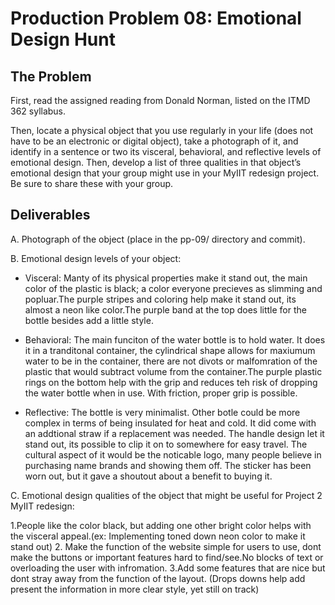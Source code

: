 # Production Problem 08: Emotional Design Hunt

## The Problem

First, read the assigned reading from Donald Norman, listed on the ITMD 362 syllabus.

Then, locate a physical object that you use regularly in your life (does not have to be an electronic or digital object), take a photograph of it, and identify in a sentence or two its visceral, behavioral, and reflective levels of emotional design. Then, develop a list of three qualities in that object’s emotional design that your group might use in your MyIIT redesign project. Be sure to share these with your group.

## Deliverables

A. Photograph of the object (place in the pp-09/ directory and commit).

B. Emotional design levels of your object:

* Visceral:
Manty of its physical properties make it  stand out, the main color of the plastic is black; a color everyone precieves as slimming and popluar.The purple stripes and coloring help make it stand out, its almost a neon like color.The purple band at the top does little for the bottle besides add a little style.

* Behavioral:
The main funciton of the water bottle is to hold water. It does it  in a tranditonal container, the cylindrical shape allows for maxiumum water to be in the container, there are not divots or malfomration of the plastic that would subtract volume from the container.The purple plastic rings on the bottom help with the grip and reduces teh risk of dropping the water bottle when in use. With friction, proper grip is possible. 

* Reflective:
The bottle is very minimalist. Other botle could be more complex in terms of being insulated for heat and cold. It did come with an addtional straw if a replacement was needed. The handle design let it stand out, its possible to clip it on to somewhere for easy travel. The cultural aspect of it would be the noticable logo, many people believe in purchasing name brands and showing them off. The sticker has been worn out, but it gave a shoutout about a benefit to buying it. 

C.  Emotional design qualities of the object that might be useful for Project 2 MyIIT redesign:

1.People like the color black, but adding one other bright color helps with the visceral appeal.(ex: Implementing toned down neon color to make it stand out)
2. Make the function of the website simple for users to use, dont make the buttons or important features hard to find/see.No blocks of text or overloading the user with infromation.
3.Add some features that are nice but dont stray away from the function of the layout. (Drops downs help add present the information in more clear style, yet still on track)
